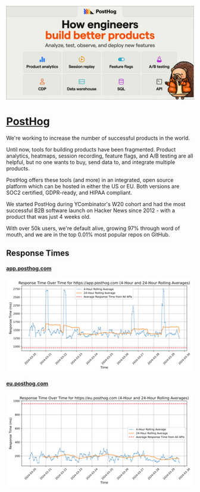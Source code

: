 [![Visit PostHog](imagePreview.png)](https://posthog.com)

# [PostHog](https://posthog.com)

We're working to increase the number of successful products in the world.

Until now, tools for building products have been fragmented. Product analytics, heatmaps, session recording, feature flags, and A/B testing are all helpful, but no one wants to buy, send data to, and integrate multiple products.

PostHog offers these tools (and more) in an integrated, open source platform which can be hosted in either the US or EU. Both versions are SOC2 certified, GDPR-ready, and HIPAA compliant.

We started PostHog during YCombinator's W20 cohort and had the most successful B2B software launch on Hacker News since 2012 - with a product that was just 4 weeks old.

With over 50k users, we're default alive, growing 97% through word of mouth, and we are in the top 0.01% most popular repos on GitHub.

## Response Times

#### [app.posthog.com](https://app.posthog.com)

![app.posthog.com](response-time-charts/6170702e706f7374686f672e636f6d.svg)
#### [eu.posthog.com](https://eu.posthog.com)

![eu.posthog.com](response-time-charts/65752e706f7374686f672e636f6d.svg)
